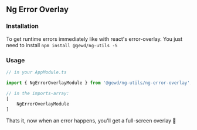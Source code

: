 ## Ng Error Overlay

### Installation

To get runtime errors immediately like with react's error-overlay. You just need to install
`npm install @gewd/ng-utils -S`

### Usage

```ts
// in your AppModule.ts

import { NgErrorOverlayModule } from '@gewd/ng-utils/ng-error-overlay';

// in the imports-array: 
[
    NgErrorOverlayModule
]
```

Thats it, now when an error happens, you'll get a full-screen overlay :tada:
